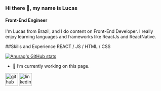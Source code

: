 ### Hi there 👋, my name is Lucas
#### Front-End Engineer

I'm Lucas from Brazil, and I do content on Front-End Developer. I really enjoy learning languages and frameworks like ReactJs and ReactNative.

##Skills and Experience
REACT / JS / HTML / CSS

[![Anurag's GitHub stats](https://github-readme-stats.vercel.app/api?username=anuraghazra)](https://github.com/anuraghazra/github-readme-stats)

- 🔭 I’m currently working on this page. 


[<img src='https://cdn.jsdelivr.net/npm/simple-icons@3.0.1/icons/github.svg' alt='github' height='40'>](https://github.com/LucasSavoia)  [<img src='https://cdn.jsdelivr.net/npm/simple-icons@3.0.1/icons/linkedin.svg' alt='linkedin' height='40'>](https://www.linkedin.com/in/lucas-nicolau-s-72468316a/)  

